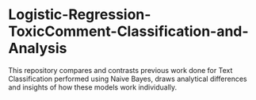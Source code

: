 # Logistic-Regression-ToxicComment-Classification-and-Analysis
This repository compares and contrasts previous work done for Text Classification performed using Naive Bayes, draws analytical differences and insights of how these models work individually.
